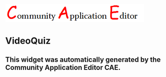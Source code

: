 ![CAE](https://github.com/CAE-Mario/CAE-Deployment-Temp/blob/gh-pages/frontendComponent-VideoQuiz/img/logo.png)  

VideoQuiz
===================


This widget was automatically generated by the Community Application Editor CAE.  
---------------
